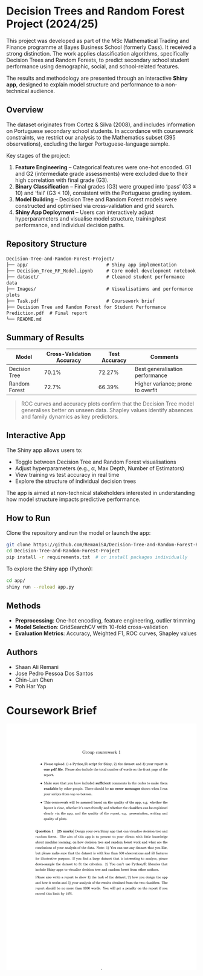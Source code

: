 # Decision Trees and Random Forest Project (2024/25)

This project was developed as part of the MSc Mathematical Trading and Finance programme at Bayes Business School (formerly Cass). It received a strong distinction. The work applies classification algorithms, specifically Decision Trees and Random Forests, to predict secondary school student performance using demographic, social, and school-related features. 

The results and methodology are presented through an interactive **Shiny app**, designed to explain model structure and performance to a non-technical audience.

## Overview

The dataset originates from Cortez & Silva (2008), and includes information on Portuguese secondary school students. In accordance with coursework constraints, we restrict our analysis to the Mathematics subset (395 observations), excluding the larger Portuguese-language sample.

Key stages of the project:

1. **Feature Engineering** – Categorical features were one-hot encoded. G1 and G2 (intermediate grade assessments) were excluded due to their high correlation with final grade (G3).
2. **Binary Classification** – Final grades (G3) were grouped into ‘pass’ (G3 ≥ 10) and ‘fail’ (G3 < 10), consistent with the Portuguese grading system.
3. **Model Building** – Decision Tree and Random Forest models were constructed and optimised via cross-validation and grid search.
4. **Shiny App Deployment** – Users can interactively adjust hyperparameters and visualise model structure, training/test performance, and individual decision paths.

## Repository Structure

```
Decision-Tree-and-Random-Forest-Project/
├── app/                             # Shiny app implementation
├── Decision_Tree_RF_Model.ipynb     # Core model development notebook
├── dataset/                         # Cleaned student performance data
├── Images/                          # Visualisations and performance plots
├── Task.pdf                         # Coursework brief
├── Decision Tree and Random Forest for Student Performance Prediction.pdf  # Final report
└── README.md
```

## Summary of Results

| Model           | Cross-Validation Accuracy | Test Accuracy | Comments                         |
|----------------|---------------------------|---------------|----------------------------------|
| Decision Tree  | 70.1%                     | 72.27%        | Best generalisation performance  |
| Random Forest  | 72.7%                     | 66.39%        | Higher variance; prone to overfit|

> ROC curves and accuracy plots confirm that the Decision Tree model generalises better on unseen data. Shapley values identify absences and family dynamics as key predictors.

## Interactive App

The Shiny app allows users to:

- Toggle between Decision Tree and Random Forest visualisations
- Adjust hyperparameters (e.g., α, Max Depth, Number of Estimators)
- View training vs test accuracy in real time
- Explore the structure of individual decision trees

The app is aimed at non-technical stakeholders interested in understanding how model structure impacts predictive performance.

## How to Run

Clone the repository and run the model or launch the app:

```bash
git clone https://github.com/RemaniSA/Decision-Tree-and-Random-Forest-Project.git
cd Decision-Tree-and-Random-Forest-Project
pip install -r requirements.txt  # or install packages individually
```

To explore the Shiny app (Python):

```bash
cd app/
shiny run --reload app.py
```

## Methods

- **Preprocessing**: One-hot encoding, feature engineering, outlier trimming
- **Model Selection**: GridSearchCV with 10-fold cross-validation
- **Evaluation Metrics**: Accuracy, Weighted F1, ROC curves, Shapley values

## Authors

- Shaan Ali Remani  
- Jose Pedro Pessoa Dos Santos  
- Chin-Lan Chen  
- Poh Har Yap

# Coursework Brief
 
![GCW3 Cousework for Machine Learning for Quantitative Professionals](https://github.com/RemaniSA/Decision-Tree-and-Random-Forest-Project/blob/main/Task.jpg)


